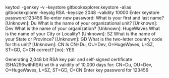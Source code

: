 keytool -genkey -v -keystore gitbookexplorer.keystore -alias gitbookexplorer -keyalg RSA -keysize 2048 -validity 10000
Enter keystore password:123456
Re-enter new password:
What is your first and last name?
  [Unknown]:  Du
What is the name of your organizational unit?
  [Unknown]:  Dev
What is the name of your organization?
  [Unknown]:  HugeWaves
What is the name of your City or Locality?
  [Unknown]:  SZ
What is the name of your State or Province?
  [Unknown]:  GD
What is the two-letter country code for this unit?
  [Unknown]:  CN
Is CN=Du, OU=Dev, O=HugeWaves, L=SZ, ST=GD, C=CN correct?
  [no]:  YES

Generating 2,048 bit RSA key pair and self-signed certificate (SHA256withRSA) wi
th a validity of 10,000 days
        for: CN=Du, OU=Dev, O=HugeWaves, L=SZ, ST=GD, C=CN
Enter key password for <gitbookexplorer> 123456
